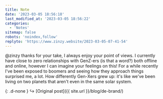 ```yaml
---
title: Note
date: '2023-03-05 18:56:18'
last_modified_at: '2023-03-05 18:56:22'
categories: 
  - 'Notes'
sitemap: false
robots: 'noindex,follow'
replyto: 'https://www.zinzy.website/2023-03-05-07-41-54'
---
```

@zinzy thanks for your take, I always enjoy your point of views. I currently have close to zero relationships with GenZ-ers (is that a word?) both offline and online, however I can imagine your feelings on this! For a while recently I've been exposed to boomers and seeing how they approach things surprised me, a lot. How differently Gen-Xers grew up: it's like we've been living on two planets that aren't even in the same solar system.

{: .d-none }
↪️ [Original post]({{ site.url }}/blog/de-brand/)